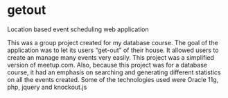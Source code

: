 getout
======

Location based event scheduling web application

This was a group project created for my database course. The goal of the application was to let its users “get-out” of their house. It allowed users to create an manage many events very easily. This project was a simplified version of meetup.com. Also, because this project was for a database course, it had an emphasis on searching and generating different statistics on all the events created. Some of the technologies used were Oracle 11g, php, jquery and knockout.js
